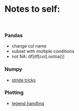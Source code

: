 # Notes to self:
<br/>

### Pandas 
 - change col name
 - subset with multiple conditions
 - not NA: df[df[col].notna()]



### Numpy
- [stride tricks](https://towardsdatascience.com/advanced-numpy-master-stride-tricks-with-25-illustrated-exercises-923a9393ab20)


### Plotting
- [legend handling](https://gist.github.com/eviewan/c2948301e90a06ce9b61e0ff600bc739)
